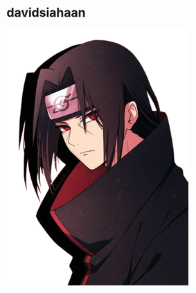 # davidsiahaan

![Alt text](https://github.com/DavidSiahaan03/davidsiahaan/blob/main/itachi-forger-pointing.png?raw=true)
